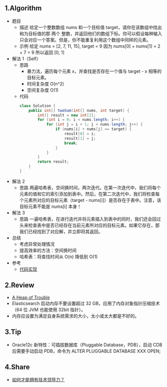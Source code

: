 ## 1.Algorithm
- 题目
  - 描述
       给定一个整数数组 nums 和一个目标值 target，请你在该数组中找出和为目标值的那 两个 整数，并返回他们的数组下标。你可以假设每种输入只会对应一个答案。但是，你不能重复利用这个数组中同样的元素。
  - 示例
       给定 nums = [2, 7, 11, 15], target = 9
       因为 nums[0] + nums[1] = 2 + 7 = 9
       所以返回 [0, 1]
- 解法 1（Self）
  - 思路
       - 暴力法，遍历每个元素 x，并查找是否存在一个值与 target - x 相等的目标元素。
       - 时间复杂度 O(n^2)
       - 空间复杂度 O(1)
  - 代码
    ```java
    class Solution {
        public int[] twoSum(int[] nums, int target) {
            int[] result = new int[2];
            for (int i = 0; i < nums.length; i++) {
                for (int j = i + 1; j < nums.length; j++) {
                    if (nums[i] + nums[j] == target) {
                        result[0] = i;
                        result[1] = j;
                        break;
                    }
                }
            }
            return result;
        }
    }
    ```
- 解法 2
  - 思路
       两遍哈希表，空间换时间，两次迭代。在第一次迭代中，我们将每个元素的值和它的索引添加到表中。然后，在第二次迭代中，我们将检查每个元素所对应的目标元素（target - nums[i]）是否存在于表中。注意，该目标元素不能是 nums[i] 本身！
- 解法 3
  - 思路
      一遍哈希表，在进行迭代并将元素插入到表中的同时，我们还会回过头来检查表中是否已经存在当前元素所对应的目标元素。如果它存在，那我们已经找到了对应解，并立即将其返回。
- 总结
  - 考虑异常处理情况
  - 提高效率的方法：空间换时间
  - 哈希表：将查找时间从 O(n) 降低到 O(1)
 - 参考
   - [代码实现](https://leetcode-cn.com/problems/two-sum/solution/liang-shu-zhi-he-by-leetcode-2/)
## 2.Review
- [A Heap of Trouble](https://www.elastic.co/cn/blog/a-heap-of-trouble)
- Elasticsearch 启动内存不要设置超过 32 GB，应用了内存对象指针压缩技术（64 位 JVM 也能使用 32bit 指针）。
- 内存应设置为满足自身系统需求的大小，太小或太大都是不好的。
## 3.Tip
- Oracle12c 新特性：可插拔数据库（Pluggable Database，PDB），启动 CDB 后需要手动启动 PDB，命令为 ALTER PLUGGABLE DATABASE XXX OPEN;
## 4.Share
- [如何才能拥有技术领导力？](https://time.geekbang.org/column/article/291)